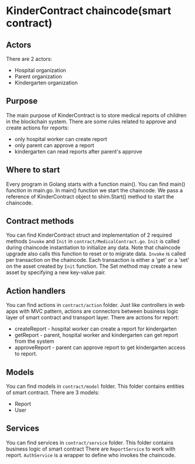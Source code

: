 # KinderContract chaincode(smart contract)

## Actors

There are 2 actors:
 - Hospital organization
 - Parent organization
 - Kindergarten organization

## Purpose

The main purpose of KinderContract is to store medical reports of children in the blockchain system. There are some rules related to approve and create actions for reports:
 - only hospital worker can create report
 - only parent can approve a report
 - kindergarten can read reports after parent's approve

## Where to start

Every program in Golang starts with a function main(). You can find main() function in  main.go.
In main() function we start the chaincode. We pass a reference of KinderContract object to shim.Start() method to start the chaincode.

## Contract methods

You can find KinderContract struct and implementation of 2 required methods `Invoke` and `Init` in `contract/MedicalContract.go`.
`Init` is called during chaincode instantiation to initialize any data. Note that chaincode upgrade also calls this function to reset or to migrate data.
`Invoke` is called per transaction on the chaincode. Each transaction is either a 'get' or a 'set' on the asset created by `Init` function. The Set method may create a new asset by specifying a new key-value pair.


## Action handlers
You can find actions in `contract/action` folder. Just like controllers in web apps with MVC pattern, actions are connectors between business logic layer of smart contract and transport layer.
There are actions for report:
- createReport - hospital worker can create a report for kindergarten
- getReport - parent, hospital worker and kindergarten can get report from the system
- approveReport - parent can approve report to get kindergarten access to report.

## Models
You can find models in `contract/model` folder. This folder contains entities of smart contract.
There are 3 models:
- Report
- User

## Services
You can find services in `contract/service` folder. This  folder contains business logic of smart contract
There are `ReportService` to work with report. `AuthService` is a wrapper to define who invokes the chaincode.
 
